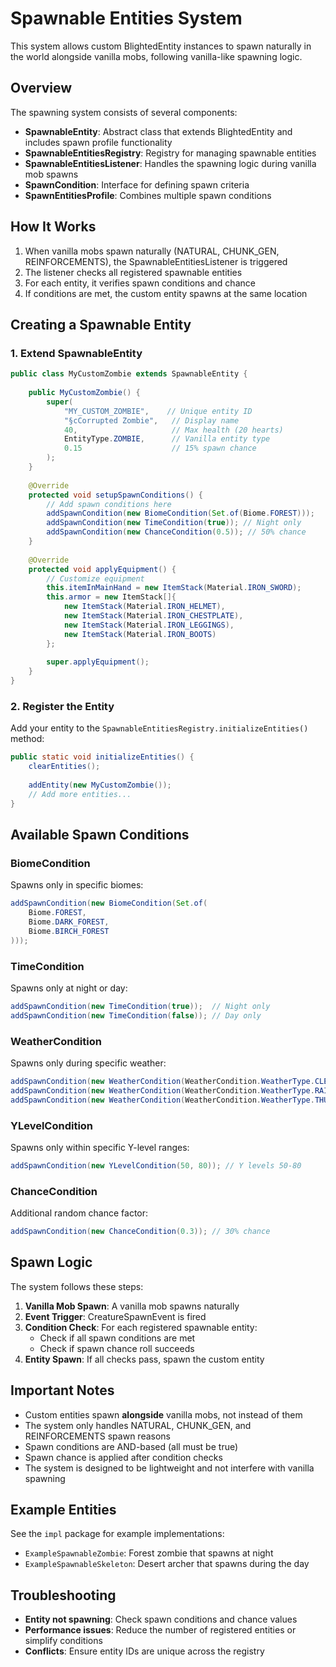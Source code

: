# Spawnable Entities System

This system allows custom BlightedEntity instances to spawn naturally in the world alongside vanilla mobs, following vanilla-like spawning logic.

## Overview

The spawning system consists of several components:

- **SpawnableEntity**: Abstract class that extends BlightedEntity and includes spawn profile functionality
- **SpawnableEntitiesRegistry**: Registry for managing spawnable entities
- **SpawnableEntitiesListener**: Handles the spawning logic during vanilla mob spawns
- **SpawnCondition**: Interface for defining spawn criteria
- **SpawnEntitiesProfile**: Combines multiple spawn conditions

## How It Works

1. When vanilla mobs spawn naturally (NATURAL, CHUNK_GEN, REINFORCEMENTS), the SpawnableEntitiesListener is triggered
2. The listener checks all registered spawnable entities
3. For each entity, it verifies spawn conditions and chance
4. If conditions are met, the custom entity spawns at the same location

## Creating a Spawnable Entity

### 1. Extend SpawnableEntity

```java
public class MyCustomZombie extends SpawnableEntity {
    
    public MyCustomZombie() {
        super(
            "MY_CUSTOM_ZOMBIE",    // Unique entity ID
            "§cCorrupted Zombie",   // Display name
            40,                     // Max health (20 hearts)
            EntityType.ZOMBIE,      // Vanilla entity type
            0.15                    // 15% spawn chance
        );
    }
    
    @Override
    protected void setupSpawnConditions() {
        // Add spawn conditions here
        addSpawnCondition(new BiomeCondition(Set.of(Biome.FOREST)));
        addSpawnCondition(new TimeCondition(true)); // Night only
        addSpawnCondition(new ChanceCondition(0.5)); // 50% chance
    }
    
    @Override
    protected void applyEquipment() {
        // Customize equipment
        this.itemInMainHand = new ItemStack(Material.IRON_SWORD);
        this.armor = new ItemStack[]{
            new ItemStack(Material.IRON_HELMET),
            new ItemStack(Material.IRON_CHESTPLATE),
            new ItemStack(Material.IRON_LEGGINGS),
            new ItemStack(Material.IRON_BOOTS)
        };
        
        super.applyEquipment();
    }
}
```

### 2. Register the Entity

Add your entity to the `SpawnableEntitiesRegistry.initializeEntities()` method:

```java
public static void initializeEntities() {
    clearEntities();
    
    addEntity(new MyCustomZombie());
    // Add more entities...
}
```

## Available Spawn Conditions

### BiomeCondition
Spawns only in specific biomes:
```java
addSpawnCondition(new BiomeCondition(Set.of(
    Biome.FOREST,
    Biome.DARK_FOREST,
    Biome.BIRCH_FOREST
)));
```

### TimeCondition
Spawns only at night or day:
```java
addSpawnCondition(new TimeCondition(true));  // Night only
addSpawnCondition(new TimeCondition(false)); // Day only
```

### WeatherCondition
Spawns only during specific weather:
```java
addSpawnCondition(new WeatherCondition(WeatherCondition.WeatherType.CLEAR));
addSpawnCondition(new WeatherCondition(WeatherCondition.WeatherType.RAIN));
addSpawnCondition(new WeatherCondition(WeatherCondition.WeatherType.THUNDERSTORM));
```

### YLevelCondition
Spawns only within specific Y-level ranges:
```java
addSpawnCondition(new YLevelCondition(50, 80)); // Y levels 50-80
```

### ChanceCondition
Additional random chance factor:
```java
addSpawnCondition(new ChanceCondition(0.3)); // 30% chance
```

## Spawn Logic

The system follows these steps:

1. **Vanilla Mob Spawn**: A vanilla mob spawns naturally
2. **Event Trigger**: CreatureSpawnEvent is fired
3. **Condition Check**: For each registered spawnable entity:
   - Check if all spawn conditions are met
   - Check if spawn chance roll succeeds
4. **Entity Spawn**: If all checks pass, spawn the custom entity

## Important Notes

- Custom entities spawn **alongside** vanilla mobs, not instead of them
- The system only handles NATURAL, CHUNK_GEN, and REINFORCEMENTS spawn reasons
- Spawn conditions are AND-based (all must be true)
- Spawn chance is applied after condition checks
- The system is designed to be lightweight and not interfere with vanilla spawning

## Example Entities

See the `impl` package for example implementations:
- `ExampleSpawnableZombie`: Forest zombie that spawns at night
- `ExampleSpawnableSkeleton`: Desert archer that spawns during the day

## Troubleshooting

- **Entity not spawning**: Check spawn conditions and chance values
- **Performance issues**: Reduce the number of registered entities or simplify conditions
- **Conflicts**: Ensure entity IDs are unique across the registry 